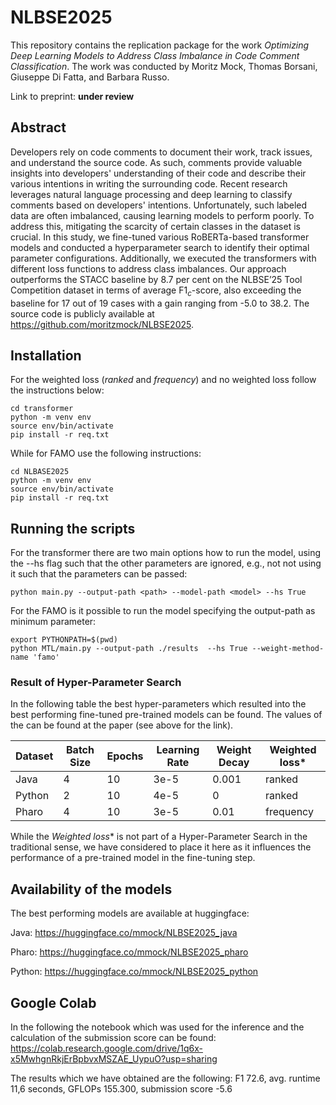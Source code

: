 # NLBSE2025

This repository contains the replication package for the work *Optimizing Deep Learning Models to Address Class Imbalance in Code Comment Classification*. The work was conducted by Moritz Mock, Thomas Borsani, Giuseppe Di Fatta, and Barbara Russo.

Link to preprint: **under review**

## Abstract

Developers rely on code comments to document their work, track issues, and understand the source code. As such, comments provide valuable insights into developers' understanding of their code and describe their various intentions in writing the surrounding code. Recent research leverages natural language processing and deep learning to classify comments based on developers' intentions. Unfortunately, such labeled data are often imbalanced, causing learning models to perform poorly.
To address this, mitigating the scarcity of certain classes in the dataset is crucial.
In this study, we fine-tuned various RoBERTa-based transformer models and conducted a hyperparameter search to identify their optimal parameter configurations. Additionally, we executed the transformers with different loss functions to address class imbalances.
Our approach outperforms the STACC baseline by 8.7 per cent on the NLBSE’25 Tool Competition dataset in terms of average F1$_c$-score, also exceeding the baseline for 17 out of 19 cases with a gain ranging from -5.0 to 38.2.
The source code is publicly available at https://github.com/moritzmock/NLBSE2025.

## Installation

For the weighted loss (*ranked* and *frequency*) and no weighted loss follow the instructions below:

```
cd transformer
python -m venv env
source env/bin/activate
pip install -r req.txt
```

While for FAMO use the following instructions:

```
cd NLBASE2025
python -m venv env
source env/bin/activate
pip install -r req.txt
```

## Running the scripts

For the transformer there are two main options how to run the model, using the --hs flag such that the other parameters are ignored, e.g., not not using it such that the parameters can be passed:

```
python main.py --output-path <path> --model-path <model> --hs True
```

For the FAMO is it possible to run the model specifying the output-path as minimum parameter:

```
export PYTHONPATH=$(pwd)
python MTL/main.py --output-path ./results  --hs True --weight-method-name 'famo'
```

### Result of Hyper-Parameter Search

In the following table the best hyper-parameters which resulted into the best performing fine-tuned pre-trained models can be found. The values of the can be found at the paper (see above for the link).

| Dataset | Batch Size | Epochs | Learning Rate | Weight Decay | Weighted loss* |
|---------|------------|--------|---------------|--------------|----------------|
| Java    | 4          | 10     | 3e-5          | 0.001        | ranked         |
| Python  | 2          | 10     | 4e-5          | 0            | ranked         |
| Pharo   | 4          | 10     | 3e-5          | 0.01         | frequency      |

While the *Weighted loss** is not part of a Hyper-Parameter Search in the traditional sense, we have considered to place it here as it influences the performance of a pre-trained model in the fine-tuning step.

## Availability of the models
The best performing models are available at huggingface:

Java: https://huggingface.co/mmock/NLBSE2025_java

Pharo: https://huggingface.co/mmock/NLBSE2025_pharo

Python: https://huggingface.co/mmock/NLBSE2025_python

## Google Colab

In the following the notebook which was used for the inference and the calculation of the submission score can be found: https://colab.research.google.com/drive/1q6x-x5MwhgnRkjErBpbvxMSZAE_UypuO?usp=sharing

The results which we have obtained are the following: F1 72.6, avg. runtime 11,6 seconds, GFLOPs 155.300, submission score -5.6 
